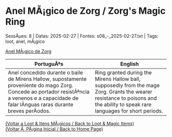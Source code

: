 ﻿
# Anel MÃ¡gico de Zorg / Zorg's Magic Ring

SessÃµes: 8 | Datas: 2025-02-27 | Fontes: s08_-_2025-02-27.txt | Tags: loot, anel, mÃ¡gico

[Anel MÃ¡gico de Zorg](anel_magico_de_zorg.png)

| PortuguÃªs | English |
|-----------|---------|
| Anel concedido durante o baile de Mirens Hallow, supostamente proveniente do mago Zorg. Concede ao portador resistÃªncia a venenos e a capacidade de falar lÃ­nguas raras durante breves perÃ­odos. | Ring granted during the Mirens Hallow ball, supposedly from the mage Zorg. Grants the wearer resistance to poisons and the ability to speak rare languages for short periods. |

[(Voltar a Loot & Itens MÃ¡gicos / Back to Loot & Magic Items)](loot.md)  
[(Voltar Ã  PÃ¡gina Inicial / Back to Home Page)](../../home.md)


























